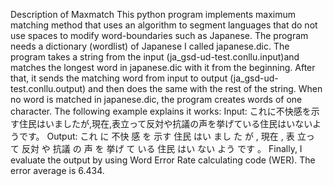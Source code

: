 Description of Maxmatch
This python program implements maximum matching method that uses an algorithm to segment languages that do not use spaces to modify word-boundaries such as Japanese. 
The program needs a dictionary (wordlist) of Japanese I called japanese.dic. 
The program takes a string from the input (ja_gsd-ud-test.conllu.input)and matches the longest word in japanese.dic with it from the beginning. 
After that, it sends the matching word from input to output (ja_gsd-ud-test.conllu.output) and then does the same with the rest of the string. 
When no word is matched in japanese.dic, the program creates words of one character. The following example explains it works:
Input: 
これに不快感を示す住民はいましたが,現在,表立って反対や抗議の声を挙げている住民はいないようです。
Output: 
これ に 不快 感 を 示す 住民 はい まし た が , 現在 , 表 立っ て 反対 や 抗議 の 声 を 挙げ て いる 住民 はい ない よう です 。
Finally, I evaluate the output by using Word Error Rate calculating code (WER). The error average is 6.434.

